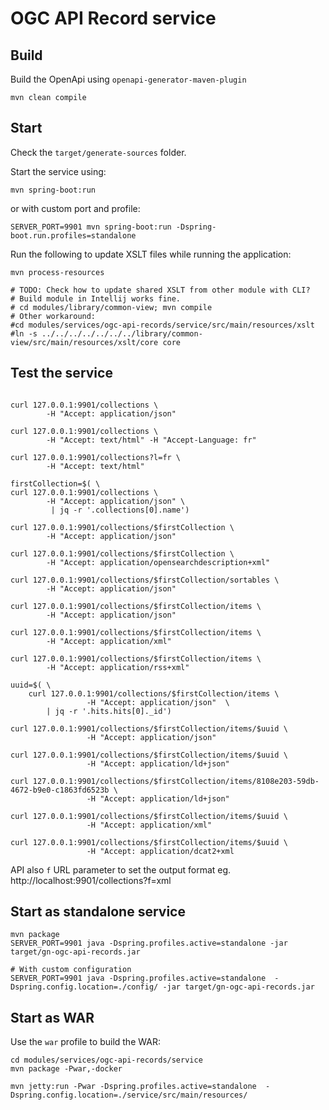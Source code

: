 # OGC API Record service

## Build

Build the OpenApi using `openapi-generator-maven-plugin`

```
mvn clean compile
```


## Start

Check the `target/generate-sources` folder.

Start the service using:
```
mvn spring-boot:run
```

or with custom port and profile:
```
SERVER_PORT=9901 mvn spring-boot:run -Dspring-boot.run.profiles=standalone
```

Run the following to update XSLT files while running the application:
```
mvn process-resources

# TODO: Check how to update shared XSLT from other module with CLI? 
# Build module in Intellij works fine.
# cd modules/library/common-view; mvn compile
# Other workaround:
#cd modules/services/ogc-api-records/service/src/main/resources/xslt
#ln -s ../../../../../../../library/common-view/src/main/resources/xslt/core core

```


## Test the service

```shell script

curl 127.0.0.1:9901/collections \
        -H "Accept: application/json"

curl 127.0.0.1:9901/collections \
        -H "Accept: text/html" -H "Accept-Language: fr"

curl 127.0.0.1:9901/collections?l=fr \
        -H "Accept: text/html"

firstCollection=$( \
curl 127.0.0.1:9901/collections \
        -H "Accept: application/json" \
         | jq -r '.collections[0].name')

curl 127.0.0.1:9901/collections/$firstCollection \
        -H "Accept: application/json"

curl 127.0.0.1:9901/collections/$firstCollection \
        -H "Accept: application/opensearchdescription+xml"

curl 127.0.0.1:9901/collections/$firstCollection/sortables \
        -H "Accept: application/json"

curl 127.0.0.1:9901/collections/$firstCollection/items \
        -H "Accept: application/json" 

curl 127.0.0.1:9901/collections/$firstCollection/items \
        -H "Accept: application/xml" 

curl 127.0.0.1:9901/collections/$firstCollection/items \
        -H "Accept: application/rss+xml" 

uuid=$( \
    curl 127.0.0.1:9901/collections/$firstCollection/items \
                 -H "Accept: application/json"  \
        | jq -r '.hits.hits[0]._id')

curl 127.0.0.1:9901/collections/$firstCollection/items/$uuid \
                 -H "Accept: application/json" 

curl 127.0.0.1:9901/collections/$firstCollection/items/$uuid \
                 -H "Accept: application/ld+json" 

curl 127.0.0.1:9901/collections/$firstCollection/items/8108e203-59db-4672-b9e0-c1863fd6523b \
                 -H "Accept: application/ld+json" 

curl 127.0.0.1:9901/collections/$firstCollection/items/$uuid \
                 -H "Accept: application/xml"
 
curl 127.0.0.1:9901/collections/$firstCollection/items/$uuid \
                 -H "Accept: application/dcat2+xml 
```

API also `f` URL parameter to set the output format eg. http://localhost:9901/collections?f=xml


## Start as standalone service

```shell script
mvn package
SERVER_PORT=9901 java -Dspring.profiles.active=standalone -jar target/gn-ogc-api-records.jar 

# With custom configuration
SERVER_PORT=9901 java -Dspring.profiles.active=standalone  -Dspring.config.location=./config/ -jar target/gn-ogc-api-records.jar
```


## Start as WAR

Use the `war` profile to build the WAR:

```shell script
cd modules/services/ogc-api-records/service
mvn package -Pwar,-docker

mvn jetty:run -Pwar -Dspring.profiles.active=standalone  -Dspring.config.location=./service/src/main/resources/
```